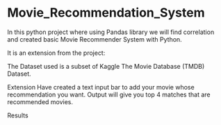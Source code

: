# Movie_Recommendation_System
In this python project where using Pandas library we will find correlation and created basic Movie Recommender System with Python.

It is an extension from the project: 

The Dataset used is a subset of  Kaggle The Movie Database (TMDB) Dataset.

Extension
Have created a text input bar to add your movie whose recommendation you want. Output will give you top 4 matches that are recommended movies.

Results
